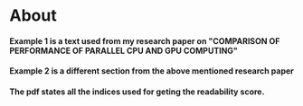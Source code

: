 # About
#### Example 1 is a text used from my research paper on "COMPARISON OF PERFORMANCE OF PARALLEL CPU AND GPU COMPUTING"
#### Example 2 is a different section from the above mentioned research paper

#### The pdf states all the indices used for geting the readability score.
